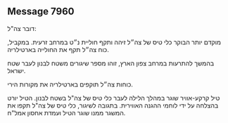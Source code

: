 ## Message 7960

דובר צה"ל:

מוקדם יותר הבוקר כלי טיס של צה״ל זיהה ותקף חוליית נ״ט במרחב זרעית. במקביל, כוח צה״ל תקף את החולייה בארטילריה.

בהמשך להתרעות במרחב צפון הארץ, זוהו מספר שיגורים משטח לבנון לעבר שטח ישראל.

כוחות צה״ל תוקפים בארטילריה את מקורות הירי. 

טיל קרקע-אוויר שוגר במהלך הלילה לעבר כלי טיס של צה"ל בשטח לבנון. הטיל יורט בהצלחה על ידי לוחמי ההגנה האווירית.
בתגובה לשיגור, כלי טיס של צה"ל תקפו את המשגר ממנו שוגר הטיל ועמדת אחסון אמל"ח.

